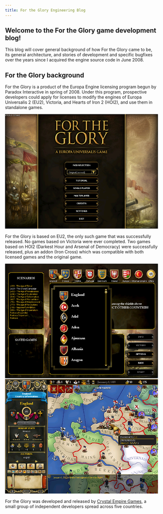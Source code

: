 ```yaml
---
title: For the Glory Engineering Blog
---
```


## Welcome to the For the Glory game development blog!
This blog will cover general background of how For the Glory came to be, its general architecture, and stories of development and specific bugfixes over the years since I acquired the engine source code in June 2008.

## For the Glory background
For the Glory is a product of the Europa Engine licensing program begun by Paradox Interactive in spring of 2008. Under this program, prospective developers could apply for licenses to modify the engines of Europa Universalis 2 (EU2), Victoria, and Hearts of Iron 2 (HOI2), and use them in standalone games.

![Main menu screen](assets/images/main-menu.png)

For the Glory is based on EU2, the only such game that was successfully released. No games based on Victoria were ever completed. Two games based on HOI2 (Darkest Hour and Arsenal of Democracy) were successfully released, plus an addon (Iron Cross) which was compatible with both licensed games and the original game.

![Scenario select](assets/images/scenario-screen.png)  
![In game](assets/images/game-800x600.png)  

For the Glory was developed and released by [Crystal Empire Games](http://crystalempiregames.com), a small group of independent developers spread across five countries.
